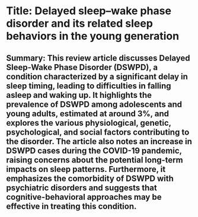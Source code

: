 # Title: Delayed sleep–wake phase disorder and its related sleep behaviors in the young generation

## Summary: This review article discusses Delayed Sleep-Wake Phase Disorder (DSWPD), a condition characterized by a significant delay in sleep timing, leading to difficulties in falling asleep and waking up. It highlights the prevalence of DSWPD among adolescents and young adults, estimated at around 3%, and explores the various physiological, genetic, psychological, and social factors contributing to the disorder. The article also notes an increase in DSWPD cases during the COVID-19 pandemic, raising concerns about the potential long-term impacts on sleep patterns. Furthermore, it emphasizes the comorbidity of DSWPD with psychiatric disorders and suggests that cognitive-behavioral approaches may be effective in treating this condition.
